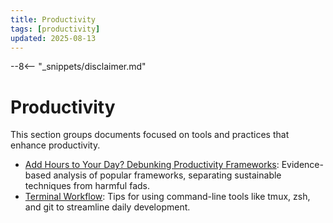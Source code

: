 ```yaml
---
title: Productivity
tags: [productivity]
updated: 2025-08-13
---
```


--8<-- "_snippets/disclaimer.md"

# Productivity

This section groups documents focused on tools and practices that enhance productivity.

- [Add Hours to Your Day? Debunking Productivity Frameworks](../add-hours-to-your-day.md):
  Evidence-based analysis of popular frameworks, separating sustainable techniques from harmful fads.
- [Terminal Workflow](../terminal-workflow/index.md):
  Tips for using command-line tools like tmux, zsh, and git to streamline daily development.


